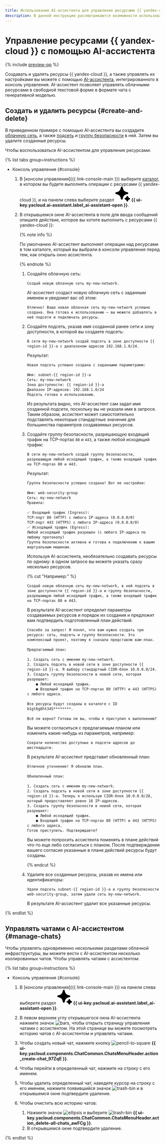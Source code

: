 ```yaml
---
title: Использование AI-ассистента для управления ресурсами {{ yandex-cloud }}
description: В данной инструкции рассматриваются возможности использования AI-ассистента для управления ресурсами {{ yandex-cloud }} в интерфейсе консоли управления.
---
```


# Управление ресурсами {{ yandex-cloud }} с помощью AI-ассистента

{% include [preview-pp](../../_includes/preview-pp.md) %}

Создавать и удалять ресурсы {{ yandex-cloud }}, а также управлять их настройками вы можете с помощью [AI-ассистента](../../foundation-models/concepts/assistant/index.md), интегрированного в консоль управления. AI-ассистент позволяет управлять облачными ресурсами в свободной текстовой форме в формате чата с генеративной моделью.

## Создать и удалить ресурсы {#create-and-delete}

В приведенном примере с помощью AI-ассистента вы создадите [облачную сеть](../../vpc/concepts/network.md#network), а также [подсеть](../../vpc/concepts/network.md#subnet) и [группу безопасности](../../vpc/concepts/security-groups.md) в ней. Затем вы удалите созданные ресурсы.

Чтобы воспользоваться AI-ассистентом для управления ресурсами:

{% list tabs group=instructions %}

- Консоль управления {#console}

  1. В [консоли управления]({{ link-console-main }}) выберите [каталог](../../resource-manager/concepts/resources-hierarchy.md#folder), в котором вы будете выполнять операции с ресурсами {{ yandex-cloud }}, и на панели слева выберите раздел ![sparkles-fill](../../_assets/console-icons/sparkles-fill.svg) **{{ ui-key.yacloud.ai-assistant.label_ai-assistant-open }}**.
  1. В открывшемся окне AI-ассистента в поле для ввода сообщений опишите действие, которое вы хотите выполнить с ресурсами {{ yandex-cloud }}:

      {% note info %}

      По умолчанию AI-ассистент выполняет операции над ресурсами в том каталоге, который вы выбрали в консоли управления перед тем, как открыть окно ассистента.

      {% endnote %}

      1. Создайте облачную сеть:

          ```text
          Создай новую облачную сеть my-new-network.
          ```

          AI-ассистент создаст новую облачную сеть с заданным именем и уведомит вас об этом:

          ```text
          Отлично! Ваша новая облачная сеть my-new-network успешно создана. Она готова к использованию — вы можете добавлять в неё подсети и подключать ресурсы.
          ```

      1. Создайте подсеть, указав имя созданной ранее сети и зону доступности, в которой вы создаете подсеть:

          ```text
          В сети my-new-network создай подсеть в зоне доступности {{ region-id }}-a с диапазоном адресов 192.168.1.0/24.
          ```

          Результат:

          ```text
          Новая подсеть успешно создана с заданными параметрами:

          Имя: subnet-{{ region-id }}-a
          Сеть: my-new-network
          Зона доступности: {{ region-id }}-a
          Диапазон IP-адресов: 192.168.1.0/24
          Подсеть готова к использованию.
          ```

          Из результата видно, что AI-ассистент сам задал имя созданной подсети, поскольку вы не указали имя в запросе. Таким образом, ассистент может самостоятельно подставлять некоторые стандартные значения для большинства параметров создаваемых ресурсов.

      1. Создайте группу безопасности, разрешающую входящий трафик на TCP-портах `80` и `443`, а также любой исходящий трафик:

          ```text
          В сети my-new-network создай группу безопасности, разрешающую любой исходящий трафик, а также входящий трафик на TCP-портах 80 и 443.
          ```

          Результат:

          ```text
          Группа безопасности успешно создана! Вот ее настройки:

          Имя: web-security-group
          Сеть: my-new-network
          Правила:

          ✅ Входящий трафик (Ingress):
          TCP-порт 80 (HTTP) с любого IP-адреса (0.0.0.0/0)
          TCP-порт 443 (HTTPS) с любого IP-адреса (0.0.0.0/0)
          ✅ Исходящий трафик (Egress):
          Любой исходящий трафик разрешен (с любого IP-адреса по любому протоколу)
          Группа безопасности активна и готова к подключению к вашим виртуальным машинам.
          ```

          Используя AI-ассистента, необязательно создавать ресурсы по одному: в одном запросе вы можете указать сразу несколько ресурсов.

          {% cut "Например:" %}

          ```text
          Создай новую облачную сеть my-new-network, в ней подсеть в зоне доступности {{ region-id }}-a и группу безопасности, разрешающую любой исходящий трафик, а также входящий трафик на TCP-портах 80 и 443.
          ```

          В результате AI-ассистент определит параметры создаваемых ресурсов и порядок их создания и предложит вам подтвердить подготовленный план действий:

          ```text
          Спасибо за запрос! Я понял, что вам нужно создать три ресурса: сеть, подсеть и группу безопасности. Это комплексный проект, поэтому я сначала представлю вам план.

          Предлагаемый план:

          1. Создать сеть с именем my-new-network.
          2. Создать подсеть в новой сети в зоне доступности {{ region-id }}-a. Я выберу стандартный CIDR-блок 10.0.0.0/24.
          3. Создать группу безопасности в новой сети, которая разрешает:
              ● Любой исходящий трафик.
              ● Входящий трафик на TCP-портах 80 (HTTP) и 443 (HTTPS) с любого адреса.

          Все ресурсы будут созданы в каталоге с ID b1gt6g8ht345********.

          Всё ли верно? Готовы ли вы, чтобы я приступил к выполнению?
          ```

          Вы можете согласиться с предлагаемым планом или изменить какие-нибудь из параметров, например:

          ```text
          Сократи количество доступных в подсети адресов до шестнадцати.
          ```

          В результате AI-ассистент представит обновленный план:

          ```text
          Отличное уточнение! Я обновлю план.

          Обновленный план:

          1. Создать сеть с именем my-new-network.
          2. Создать подсеть в новой сети в зоне доступности {{ region-id }}-a. Теперь я использую CIDR-блок 10.0.0.0/28, который предоставляет ровно 16 IP-адресов.
          3. Создать группу безопасности в новой сети, которая разрешает:
              ● Любой исходящий трафик.
              ● Входящий трафик на TCP-портах 80 (HTTP) и 443 (HTTPS) с любого адреса.
          Готов приступить. Подтверждаете?
          ```

          Вы можете попросить ассистента поменять в плане действий что-то еще либо согласиться с планом. После подтверждения вашего согласия указанные в плане действий ресурсы будут созданы.

          {% endcut %}

      1. Удалите все созданные ресурсы, указав их имена или идентификаторы:

          ```text
          Удали подсеть subnet-{{ region-id }}-a и группу безопасности web-security-group, затем удали сеть my-new-network.
          ```

          В результате AI-ассистент удалит все указанные ресурсы.

{% endlist %}

## Управлять чатами с AI-ассистентом {#manage-chats}

Чтобы управлять одновременно несколькими разделами облачной инфраструктуры, вы можете вести с AI-ассистентом несколько изолированных чатов. Чтобы управлять чатами с ассистентом:

{% list tabs group=instructions %}

- Консоль управления {#console}

  1. В [консоли управления]({{ link-console-main }}) на панели слева выберите раздел ![sparkles-fill](../../_assets/console-icons/sparkles-fill.svg) **{{ ui-key.yacloud.ai-assistant.label_ai-assistant-open }}**.
  1. В левом верхнем углу открывшегося окна AI-ассистента нажмите значок ![bars](../../_assets/console-icons/bars.svg), чтобы открыть страницу управления чатами с ассистентом. На этой странице вы можете посмотреть историю чатов с AI-ассистентом и управлять чатами.
  1. Чтобы создать новый чат, нажмите кнопку ![pencil-to-square](../../_assets/console-icons/pencil-to-square.svg) **{{ ui-key.yacloud.components.ChatCommon.ChatsMenuHeader.action_create-chat_97ZqE }}**.
  1. Чтобы перейти в определенный чат, нажмите на строку с его именем.
  1. Чтобы удалить определенный чат, наведите курсор на строку с его именем, нажмите появившийся значок ![trash-bin](../../_assets/console-icons/trash-bin.svg) и в открывшемся окне подтвердите удаление.
  1. Чтобы очистить всю историю чатов:

      1. Нажмите значок ![ellipsis](../../_assets/console-icons/ellipsis.svg) и выберите ![trash-bin](../../_assets/console-icons/trash-bin.svg) **{{ ui-key.yacloud.components.ChatCommon.ChatsMenuHeader.action_delete-all-chats_awFCg }}**.
      1. В открывшемся окне подтвердите удаление.

{% endlist %}
